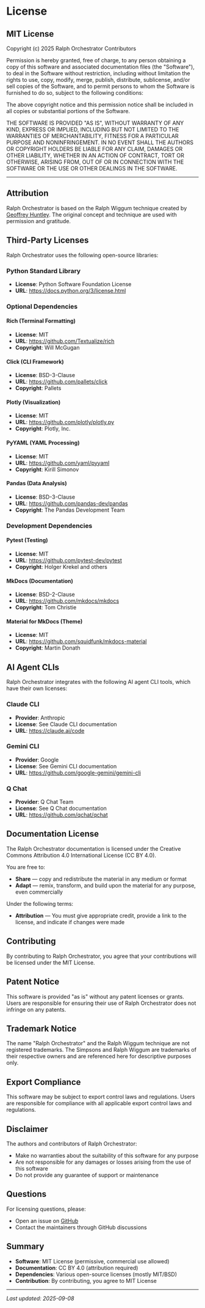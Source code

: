 # License

## MIT License

Copyright (c) 2025 Ralph Orchestrator Contributors

Permission is hereby granted, free of charge, to any person obtaining a copy
of this software and associated documentation files (the "Software"), to deal
in the Software without restriction, including without limitation the rights
to use, copy, modify, merge, publish, distribute, sublicense, and/or sell
copies of the Software, and to permit persons to whom the Software is
furnished to do so, subject to the following conditions:

The above copyright notice and this permission notice shall be included in all
copies or substantial portions of the Software.

THE SOFTWARE IS PROVIDED "AS IS", WITHOUT WARRANTY OF ANY KIND, EXPRESS OR
IMPLIED, INCLUDING BUT NOT LIMITED TO THE WARRANTIES OF MERCHANTABILITY,
FITNESS FOR A PARTICULAR PURPOSE AND NONINFRINGEMENT. IN NO EVENT SHALL THE
AUTHORS OR COPYRIGHT HOLDERS BE LIABLE FOR ANY CLAIM, DAMAGES OR OTHER
LIABILITY, WHETHER IN AN ACTION OF CONTRACT, TORT OR OTHERWISE, ARISING FROM,
OUT OF OR IN CONNECTION WITH THE SOFTWARE OR THE USE OR OTHER DEALINGS IN THE
SOFTWARE.

---

## Attribution

Ralph Orchestrator is based on the Ralph Wiggum technique created by [Geoffrey Huntley](https://ghuntley.com/ralph/). The original concept and technique are used with permission and gratitude.

## Third-Party Licenses

Ralph Orchestrator uses the following open-source libraries:

### Python Standard Library
- **License**: Python Software Foundation License
- **URL**: https://docs.python.org/3/license.html

### Optional Dependencies

#### Rich (Terminal Formatting)
- **License**: MIT
- **URL**: https://github.com/Textualize/rich
- **Copyright**: Will McGugan

#### Click (CLI Framework)
- **License**: BSD-3-Clause
- **URL**: https://github.com/pallets/click
- **Copyright**: Pallets

#### Plotly (Visualization)
- **License**: MIT
- **URL**: https://github.com/plotly/plotly.py
- **Copyright**: Plotly, Inc.

#### PyYAML (YAML Processing)
- **License**: MIT
- **URL**: https://github.com/yaml/pyyaml
- **Copyright**: Kirill Simonov

#### Pandas (Data Analysis)
- **License**: BSD-3-Clause
- **URL**: https://github.com/pandas-dev/pandas
- **Copyright**: The Pandas Development Team

### Development Dependencies

#### Pytest (Testing)
- **License**: MIT
- **URL**: https://github.com/pytest-dev/pytest
- **Copyright**: Holger Krekel and others

#### MkDocs (Documentation)
- **License**: BSD-2-Clause
- **URL**: https://github.com/mkdocs/mkdocs
- **Copyright**: Tom Christie

#### Material for MkDocs (Theme)
- **License**: MIT
- **URL**: https://github.com/squidfunk/mkdocs-material
- **Copyright**: Martin Donath

## AI Agent CLIs

Ralph Orchestrator integrates with the following AI agent CLI tools, which have their own licenses:

### Claude CLI
- **Provider**: Anthropic
- **License**: See Claude CLI documentation
- **URL**: https://claude.ai/code

### Gemini CLI
- **Provider**: Google
- **License**: See Gemini CLI documentation
- **URL**: https://github.com/google-gemini/gemini-cli

### Q Chat
- **Provider**: Q Chat Team
- **License**: See Q Chat documentation
- **URL**: https://github.com/qchat/qchat

## Documentation License

The Ralph Orchestrator documentation is licensed under the Creative Commons Attribution 4.0 International License (CC BY 4.0).

You are free to:
- **Share** — copy and redistribute the material in any medium or format
- **Adapt** — remix, transform, and build upon the material for any purpose, even commercially

Under the following terms:
- **Attribution** — You must give appropriate credit, provide a link to the license, and indicate if changes were made

## Contributing

By contributing to Ralph Orchestrator, you agree that your contributions will be licensed under the MIT License.

## Patent Notice

This software is provided "as is" without any patent licenses or grants. Users are responsible for ensuring their use of Ralph Orchestrator does not infringe on any patents.

## Trademark Notice

The name "Ralph Orchestrator" and the Ralph Wiggum technique are not registered trademarks. The Simpsons and Ralph Wiggum are trademarks of their respective owners and are referenced here for descriptive purposes only.

## Export Compliance

This software may be subject to export control laws and regulations. Users are responsible for compliance with all applicable export control laws and regulations.

## Disclaimer

The authors and contributors of Ralph Orchestrator:
- Make no warranties about the suitability of this software for any purpose
- Are not responsible for any damages or losses arising from the use of this software
- Do not provide any guarantee of support or maintenance

## Questions

For licensing questions, please:
- Open an issue on [GitHub](https://github.com/mikeyobrien/ralph-orchestrator/issues)
- Contact the maintainers through GitHub discussions

## Summary

- **Software**: MIT License (permissive, commercial use allowed)
- **Documentation**: CC BY 4.0 (attribution required)
- **Dependencies**: Various open-source licenses (mostly MIT/BSD)
- **Contribution**: By contributing, you agree to MIT License

---

*Last updated: 2025-09-08*